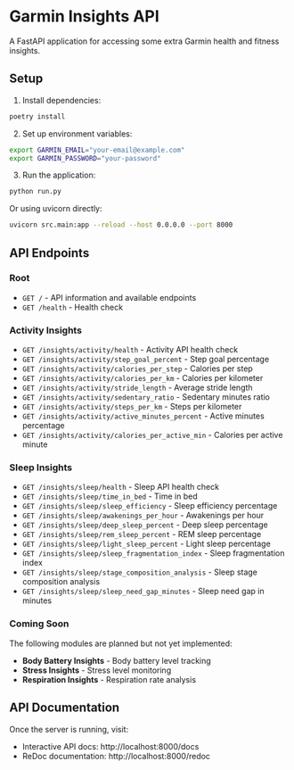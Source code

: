# Garmin Insights API

A FastAPI application for accessing some extra Garmin health and fitness insights.

## Setup

1. Install dependencies:

```bash
poetry install
```

2. Set up environment variables:

```bash
export GARMIN_EMAIL="your-email@example.com"
export GARMIN_PASSWORD="your-password"
```

3. Run the application:

```bash
python run.py
```

Or using uvicorn directly:

```bash
uvicorn src.main:app --reload --host 0.0.0.0 --port 8000
```

## API Endpoints

### Root

- `GET /` - API information and available endpoints
- `GET /health` - Health check

### Activity Insights

- `GET /insights/activity/health` - Activity API health check
- `GET /insights/activity/step_goal_percent` - Step goal percentage
- `GET /insights/activity/calories_per_step` - Calories per step
- `GET /insights/activity/calories_per_km` - Calories per kilometer
- `GET /insights/activity/stride_length` - Average stride length
- `GET /insights/activity/sedentary_ratio` - Sedentary minutes ratio
- `GET /insights/activity/steps_per_km` - Steps per kilometer
- `GET /insights/activity/active_minutes_percent` - Active minutes percentage
- `GET /insights/activity/calories_per_active_min` - Calories per active minute

### Sleep Insights

- `GET /insights/sleep/health` - Sleep API health check
- `GET /insights/sleep/time_in_bed` - Time in bed
- `GET /insights/sleep/sleep_efficiency` - Sleep efficiency percentage
- `GET /insights/sleep/awakenings_per_hour` - Awakenings per hour
- `GET /insights/sleep/deep_sleep_percent` - Deep sleep percentage
- `GET /insights/sleep/rem_sleep_percent` - REM sleep percentage
- `GET /insights/sleep/light_sleep_percent` - Light sleep percentage
- `GET /insights/sleep/sleep_fragmentation_index` - Sleep fragmentation index
- `GET /insights/sleep/stage_composition_analysis` - Sleep stage composition analysis
- `GET /insights/sleep/sleep_need_gap_minutes` - Sleep need gap in minutes

### Coming Soon

The following modules are planned but not yet implemented:

- **Body Battery Insights** - Body battery level tracking
- **Stress Insights** - Stress level monitoring
- **Respiration Insights** - Respiration rate analysis

## API Documentation

Once the server is running, visit:

- Interactive API docs: http://localhost:8000/docs
- ReDoc documentation: http://localhost:8000/redoc

